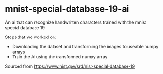 # mnist-special-database-19-ai
An ai that can recognize handwritten characters trained with the mnist special database 19

Steps that we worked on:
- Downloading the dataset and transforming the images to useable numpy arrays
- Train the AI using the transformed numpy array

Sourced from https://www.nist.gov/srd/nist-special-database-19

